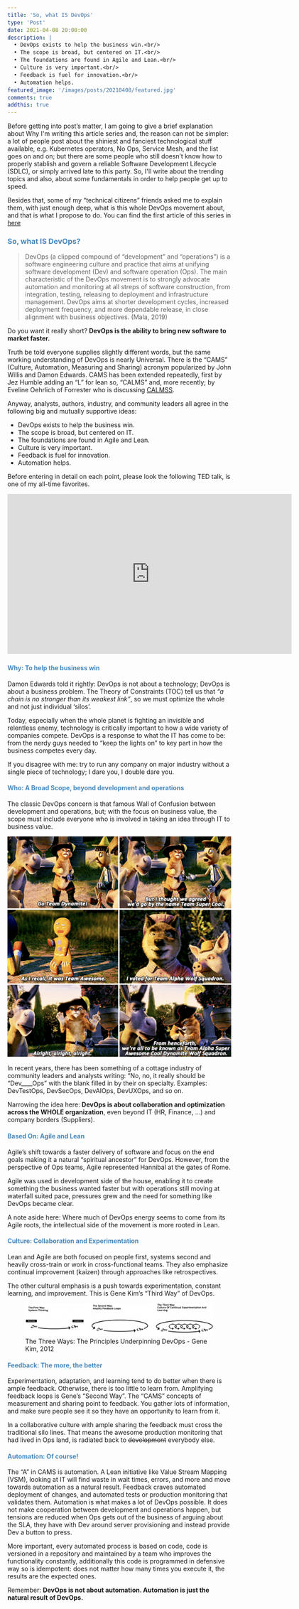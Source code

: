 ```yaml
---
title: 'So, what IS DevOps'
type: 'Post'
date: 2021-04-08 20:00:00
description: |
  •	DevOps exists to help the business win.<br/>
  •	The scope is broad, but centered on IT.<br/>
  •	The foundations are found in Agile and Lean.<br/>
  •	Culture is very important.<br/>
  •	Feedback is fuel for innovation.<br/>
  •	Automation helps.
featured_image: '/images/posts/20210408/featured.jpg'
comments: true
addthis: true
---
```


Before getting into post’s matter, I am going to give a brief explanation about Why I'm writing this article series and, the reason can not be simpler: a lot of people post about the shiniest and fanciest technological stuff available, e.g. Kubernetes operators, No Ops, Service Mesh, and the list goes on and on; but there are some people who still doesn’t know how to properly stablish and govern a reliable Software Development Lifecycle (SDLC), or simply arrived late to this party. So, I'll write about the trending topics and also, about some fundamentals in order to help people get up to speed.

Besides that, some of my “technical citizens” friends asked me to explain them, with just enough deep, what is this whole DevOps movement about, and that is what I propose to do. You can find the first article of this series in [here](/blog/2021/04/04/devops-what-is-not/)

### <span style="color:#4888bc">So, what IS DevOps?</span>
> DevOps (a clipped compound of “development” and “operations”) is a software engineering culture and practice that aims at unifying software development (Dev) and software operation (Ops). The main characteristic of the DevOps movement is to strongly advocate automation and monitoring at all streps of software construction, from integration, testing, releasing to deployment and infrastructure management. DevOps aims at shorter development cycles, increased deployment frequency, and more dependable release, in close alignment with business objectives. (Mala, 2019)

Do you want it really short? **DevOps is the ability to bring new software to market faster.**

Truth be told everyone supplies slightly different words, but the same working understanding of DevOps is nearly Universal. There is the “CAMS” (Culture, Automation, Measuring and Sharing) acronym popularized by John Willis and Damon Edwards. CAMS has been extended repeatedly, first by Jez Humble adding an “L” for lean so, “CALMS” and, more recently; by Eveline Oehrlich of Forrester who is discussing [CALMSS](https://go.forrester.com/blogs/15-03-02-devops_now_with_calmss/).

Anyway, analysts, authors, industry, and community leaders all agree in the following big and mutually supportive ideas:
* DevOps exists to help the business win.
* The scope is broad, but centered on IT.
* The foundations are found in Agile and Lean.
* Culture is very important.
* Feedback is fuel for innovation.
* Automation helps.

Before entering in detail on each point, please look the following TED talk, is one of my all-time favorites.
<iframe src="https://www.youtube.com/embed/7zFeuSagktM" width="640" height="360" frameborder="0" webkitallowfullscreen mozallowfullscreen allowfullscreen></iframe>

#### <span style="color:#4888bc">Why: To help the business win</span>

Damon Edwards told it rightly: DevOps is not about a technology; DevOps is about a business problem. The Theory of Constraints (TOC) tell us that *“a chain is no stronger than its weakest link”*, so we must optimize the whole and not just individual ‘silos’.

Today, especially when the whole planet is fighting an invisible and relentless enemy, technology is critically important to how a wide variety of companies compete. DevOps is a response to what the IT has come to be: from the nerdy guys needed to “keep the lights on” to key part in how the business competes every day.

If you disagree with me: try to run any company on major industry without a single piece of technology; I dare you, I double dare you.

#### <span style="color:#4888bc">Who: A Broad Scope, beyond development and operations</span>
The classic DevOps concern is that famous Wall of Confusion between development and operations, but; with the focus on business value, the scope must include everyone who is involved in taking an idea through IT to business value.

<img src="/images/posts/20210408/teamalphasuperawesome.jpg" width="640">

In recent years, there has been something of a cottage industry of community leaders and analysts writing: “No, no, it really should be “Dev____Ops” with the blank filled in by their on specialty. Examples: DevTestOps, DevSecOps, DevAIOps, DevUXOps, and so on.

Narrowing the idea here: **DevOps is about collaboration and optimization across the WHOLE organization**, even beyond IT (HR, Finance, …) and company borders (Suppliers).

#### <span style="color:#4888bc">Based On: Agile and Lean</span>
Agile’s shift towards a faster delivery of software and focus on the end goals making it a natural “spiritual ancestor” for DevOps. However, from the perspective of Ops teams, Agile represented Hannibal at the gates of Rome.

Agile was used in development side of the house, enabling it to create something the business wanted faster but with operations still moving at waterfall suited pace, pressures grew and the need for something like DevOps became clear.

A note aside here: Where much of DevOps energy seems to come from its Agile roots, the intellectual side of the movement is more rooted in Lean.

#### <span style="color:#4888bc">Culture: Collaboration and Experimentation</span>
Lean and Agile are both focused on people first, systems second and heavily cross-train or work in cross-functional teams. They also emphasize continual improvement (kaizen) through approaches like retrospectives.

The other cultural emphasis is a push towards experimentation, constant learning, and improvement. This is Gene Kim’s “Third Way” of DevOps.

<figure>
<a href="https://itrevolution.com/the-three-ways-principles-underpinning-devops/" target="_blank"><img src="/images/posts/20210408/3ways.png"></a>
<figcaption>The Three Ways: The Principles Underpinning DevOps - Gene Kim, 2012</figcaption>
</figure>

#### <span style="color:#4888bc">Feedback: The more, the better</span>
Experimentation, adaptation, and learning tend to do better when there is ample feedback. Otherwise, there is too little to learn from. Amplifying feedback loops is Gene’s “Second Way”. The “CAMS” concepts of measurement and sharing point to feedback. You gather lots of information, and make sure people see it so they have an opportunity to learn from it.

In a collaborative culture with ample sharing the feedback must cross the traditional silo lines. That means the awesome production monitoring that had lived in Ops land, is radiated back to ~~development~~ everybody else.

#### <span style="color:#4888bc">Automation: Of course!</span>
The “A” in CAMS is automation. A Lean initiative like Value Stream Mapping (VSM), looking at IT will find waste in wait times, errors, and more and move towards automation as a natural result. Feedback craves automated deployment of changes, and automated tests or production monitoring that validates them. Automation is what makes a lot of DevOps possible. It does not make cooperation between development and operations happen, but tensions are reduced when Ops gets out of the business of arguing about the SLA, they have with Dev around server provisioning and instead provide Dev a button to press.

More important, every automated process is based on code, code is versioned in a repository and maintained by a team who improves the functionality constantly, additionally this code is programmed in defensive way so is idempotent: does not matter how many times you execute it, the results are the expected ones.

Remember: **DevOps is not about automation. Automation is just the natural result of DevOps.**
